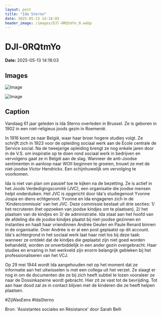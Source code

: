 ```yaml
---
layout: post
title: "Ida Sterno"
date: 2025-05-13 14:18:03
header_image: /images/DJl-0RQtmYo_0.webp
---
```


# DJl-0RQtmYo

**Date:** 2025-05-13 14:18:03

## Images

![Image](/zij.was.eens/images/DJl-0RQtmYo_0.webp)

![Image](/zij.was.eens/images/DJl-0RQtmYo_1.webp)

## Caption

Vandaag 61 jaar geleden is Ida Sterno overleden in Brussel. Ze is geboren in 1902 in een niet-religieus joods gezin in Roemenië. 

In 1916 komt ze naar België, waar haar broer hogere studies volgt. Ze schrijft zich in 1923 voor de opleiding sociaal werk aan de École centrale de Service social. Na de tweejarige opleiding brengt ze nog enkele jaren door in de V.S. om inspiratie op te doen rond sociaal werk in bedrijven en vervolgens gaat ze in België aan de slag. Wanneer de anti-Joodse sentimenten in aanloop naar WOII beginnen te groeien, trouwt ze met de niet-joodse Victor Hendrickx. Een schijnhuwelijk om vervolging te voorkomen.

Ida is niet van plan om passief toe te kijken na de bezetting. Ze is actief in het Joods Verdedigingscomité (JVC), een organisatie die joodse mensen helpt onderduiken. Het JVC is opgericht door Ida's studiegenoot Yvonne Jospa en diens echtgenoot. Yvonne en Ida engageren zich in de 'Kindercommissie' van het JVC. Deze commissie bestaat uit drie secties: 1/ het recruteren (het opzoeken van joodse kindjes om te plaatsen), 2/ het plaatsen van de kindjes en 3/ de administratie. Ida staat aan het hoofd van de afdeling die de joodse kindjes plaatst bij niet-joodse gezinnen en instanties en haalt haar vriendinnen Andrée Geulen en Paule Renard binnen in de organisatie. Over Andrée is er al een post geplaatst op dit account. Ida's achtergrond in het sociaal werk laat haar niet los bij deze taak: wanneer ze ontdekt dat de kindjes die geplaatst zijn niet goed worden behandeld, worden ze onverbiddelijk in een ander gezin overgebracht. Haar studies en ervaring in het werkveld zijn enorm belangrijk gebleken bij het professionaliseren van het VCJ. 

Op 29 mei 1944 wordt Ida aangehouden net op het moment dat ze informatie aan het uitwisselen is met een collega uit het verzet. Ze slaagt er nog in om de documenten die ze bij zich heeft subtiel te lozen vooraleer ze naar de Dossinkazerne wordt gebracht. Hier zit ze vast tot de bevrijding. Tot aan haar dood zal ze in contact blijven met de kinderen die ze heeft helpen plaatsen.

#ZijWasEens #IdaSterno

Bron: 'Assistantes sociales en Résistance' door Sarah Belli

